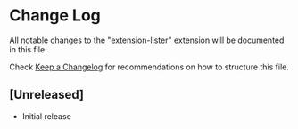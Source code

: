 # Change Log

All notable changes to the "extension-lister" extension will be documented in this file.

Check [Keep a Changelog](http://keepachangelog.com/) for recommendations on how to structure this file.

## [Unreleased]

- Initial release